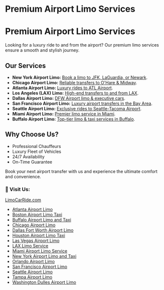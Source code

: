 # Premium Airport Limo Services  
# Premium Airport Limo Services  

<p>Looking for a luxury ride to and from the airport? Our premium limo services ensure a smooth and stylish journey.</p>

<h2>Our Services</h2>  

<ul>
  <li><strong>New York Airport Limo:</strong> <a href="https://limocarride.com/newyork-airport-limo/">Book a limo to JFK, LaGuardia, or Newark</a>.</li>
  <li><strong>Chicago Airport Limo:</strong> <a href="https://limocarride.com/chicago-airport-limo/">Reliable transfers to O'Hare & Midway</a>.</li>
  <li><strong>Atlanta Airport Limo:</strong> <a href="https://limocarride.com/atlanta-airport-limo/">Luxury rides to ATL Airport</a>.</li>
  <li><strong>Los Angeles (LAX) Limo:</strong> <a href="https://limocarride.com/lax-limo-service/">High-end transfers to and from LAX</a>.</li>
  <li><strong>Dallas Airport Limo:</strong> <a href="https://limocarride.com/dallas-fort-worth-airport-limo/">DFW Airport limo & executive cars</a>.</li>
  <li><strong>San Francisco Airport Limo:</strong> <a href="https://limocarride.com/sfo-airport-limo/">Luxury airport transfers in the Bay Area</a>.</li>
  <li><strong>Seattle Airport Limo:</strong> <a href="https://limocarride.com/seattle-airport-limo/">Exclusive rides to Seattle-Tacoma Airport</a>.</li>
  <li><strong>Miami Airport Limo:</strong> <a href="https://limocarride.com/miami-airport-limo-service/">Premier limo service in Miami</a>.</li>
  <li><strong>Buffalo Airport Limo:</strong> <a href="https://limocarride.com/buffalo-airport-limo-and-taxi/">Top-tier limo & taxi services in Buffalo</a>.</li>
</ul>

<h2>Why Choose Us?</h2>  

<ul>
  <li>Professional Chauffeurs</li>
  <li>Luxury Fleet of Vehicles</li>
  <li>24/7 Availability</li>
  <li>On-Time Guarantee</li>
</ul>

<p>Book your next airport transfer with us and experience the ultimate comfort and convenience.</p>

<h3>📌 Visit Us:</h3>
<p><a href="https://limocarride.com/">LimoCarRide.com</a></p>
<ul>
    <li><a href="https://limocarride.com/atlanta-airport-limo/">Atlanta Airport Limo</a></li>
    <li><a href="https://limocarride.com/boston-airport-limo-taxi/">Boston Airport Limo Taxi</a></li>
    <li><a href="https://limocarride.com/buffalo-airport-limo-and-taxi/">Buffalo Airport Limo and Taxi</a></li>
    <li><a href="https://limocarride.com/chicago-airport-limo/">Chicago Airport Limo</a></li>
    <li><a href="https://limocarride.com/dallas-fort-worth-airport-limo/">Dallas Fort Worth Airport Limo</a></li>
    <li><a href="https://limocarride.com/houston-airport-limo-taxi/">Houston Airport Limo Taxi</a></li>
    <li><a href="https://limocarride.com/las-vegas-airport-limo/">Las Vegas Airport Limo</a></li>
    <li><a href="https://limocarride.com/lax-limo-service/">LAX Limo Service</a></li>
    <li><a href="https://limocarride.com/miami-airport-limo-service/">Miami Airport Limo Service</a></li>
    <li><a href="https://limocarride.com/newyork-airport-limo/">New York Airport Limo and Taxi</a></li>
    <li><a href="https://limocarride.com/orlando-airport-limo/">Orlando Airport Limo</a></li>
    <li><a href="https://limocarride.com/sfo-airport-limo/">San Francisco Airport Limo</a></li>
    <li><a href="https://limocarride.com/seattle-airport-limo/">Seattle Airport Limo</a></li>
    <li><a href="https://limocarride.com/tampa-airport-limo/">Tampa Airport Limo</a></li>
    <li><a href="https://limocarride.com/washington-dulles-airport-limo/">Washington Dulles Airport Limo</a></li>
</ul>


